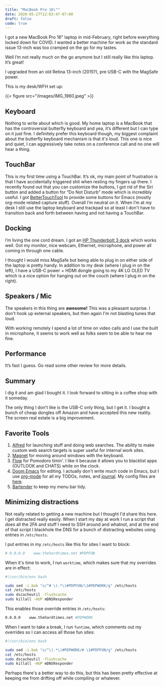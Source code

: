 ```yaml
---
title: "MacBook Pro 16\""
date: 2020-05-27T12:03:47-07:00
draft: false
code: true
---
```

I got a new MacBook Pro 16" laptop in mid-February, right before everything locked down for COVID. I wanted a better machine for work as the standard issue 13-inch was too cramped on the go for my tastes. 

Well I’m not really much on the go anymore but I still really like this laptop. It’s great!

I upgraded from an old Retina 13-inch (2015?), pre USB-C with the MagSafe power. 

This is my desk/WFH set up:

{{< figure src="/images/IMG_1960.jpeg" >}}

## Keyboard
Nothing to write about which is good. My home laptop is a MacBook that has the controversial butterfly keyboard and yea, it’s different but I can type on it just fine. I definitely prefer this keyboard though, my biggest complaint about the butterfly keyboard mechanism is that it's loud. This one is nice and quiet, I can aggressively take notes on a conference call and no one will hear a thing.

## TouchBar
This is my first time using a TouchBar. It’s ok, my main point of frustration is that I have accidentally triggered shit when resting my fingers up there. I recently found out that you can customize the buttons, I got rid of the Siri button and added a button for “Do Not Disturb” mode which is incredibly useful. I got [BetterTouchTool](https://folivora.ai/) to provide some buttons for Emacs (mostly org-mode related capture stuff). Overall I’m neutral on it. When I’m at my desk I still use the laptop keyboard and trackpad so at least I don't have to transition back and forth between having and not having a TouchBar.

## Docking
I’m living the one cord dream. I got an [HP Thunderbolt 3 dock](https://www.amazon.com/gp/product/B07DPKVYXR/ref=ppx_yo_dt_b_search_asin_title?ie=UTF8&psc=1) which works well. Got my monitor, nice webcam, Ethernet, microphone, and power all coming in through one cable.

I thought I would miss MagSafe but being able to plug in on either side of the laptop is pretty handy. In addition to my desk (where I plug in on the left), I have a USB-C power + HDMI dongle going to my 4K LG OLED TV which is a nice option for hanging out on the couch (where I plug in on the right).

## Speakers / Mic
The speakers in this thing are **awesome!** This was a pleasant surprise. I don't hook up external speakers, but then again I'm not blasting tunes that loud. 

With working remotely I spend a lot of time on video calls and I use the built in microphone, it seems to work well as folks seem to be able to hear me fine. 

## Performance
It’s fast I guess. Go read some other review for more details. 

## Summary
I dig it and am glad I bought it. I look forward to sitting in a coffee shop with it someday. 

The only thing I don’t like is the USB-C only thing, but I get it. I bought a bunch of cheap dongles off Amazon and have accepted this new reality. The screen real estate is a big improvement.

## Favorite Tools

1. [Alfred](https://www.alfredapp.com/) for launching stuff and doing web searches. The ability to make custom web search targets is super useful for internal work sites.
1. [Magnet](https://magnet.crowdcafe.com/) for moving around windows with the keyboard.
1. [Flow](https://flowapp.info/) for Pomodoro timin'. I like it because it allows you to blacklist apps (OUTLOOK and CHATS) while on the clock.
1. [Doom Emacs](https://github.com/hlissner/doom-emacs) for editing. I actually don't write much code in Emacs, but I use [org-mode](https://orgmode.org/) for all my TODOs, notes, and [journal](https://github.com/bastibe/org-journal). My config files are [here](https://github.com/wnka/piwonka-doom-emacs). 
1. [Bartender](https://www.macbartender.com/) to keep my menu bar tidy.

## Minimizing distractions

Not really related to getting a new machine but I thought I'd share this here. I get distracted really easily. When I start my day at work I run a script that does all the 2FA and stuff I need to SSH around and whatnot, and at the end of that script I blackhole the DNS for a bunch of distracting websites using entries in `/etc/hosts`.

I put entries in my `/etc/hosts` like this for sites I want to block:

```bash
# 0.0.0.0    www.thehardtimes.net #PDPFUN
```

When it's time to work, I run `worktime`, which makes sure that my overrides are in effect:

```bash
#!/usr/bin/env bash

sudo sed -i.bak "s/^# \(.*\)#PDPFUN/\1#PDPWORK/g" /etc/hosts
cat /etc/hosts
sudo dscacheutil -flushcache
sudo killall -HUP mDNSResponder
```

This enables those override entries in `/etc/hosts`:

```bash
0.0.0.0    www.thehardtimes.net #PDPWORK
```

When I want to take a break, I run `funtime`, which comments out my overrides so I can access all those fun sites:

```bash
#!/usr/bin/env bash

sudo sed -i.bak "s/^\(.*\)#PDPWORK/# \1#PDPFUN/g" /etc/hosts
cat /etc/hosts
sudo dscacheutil -flushcache
sudo killall -HUP mDNSResponder
```

Perhaps there's a better way to do this, but this has been pretty effective at keeping me from drifting off while compiling or whatever.
